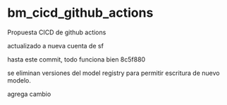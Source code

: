 # bm_cicd_github_actions
Propuesta CICD de github actions

actualizado a nueva cuenta de sf

hasta este commit, todo funciona bien 8c5f880

se eliminan versiones del model registry para permitir escritura de nuevo modelo.

agrega cambio